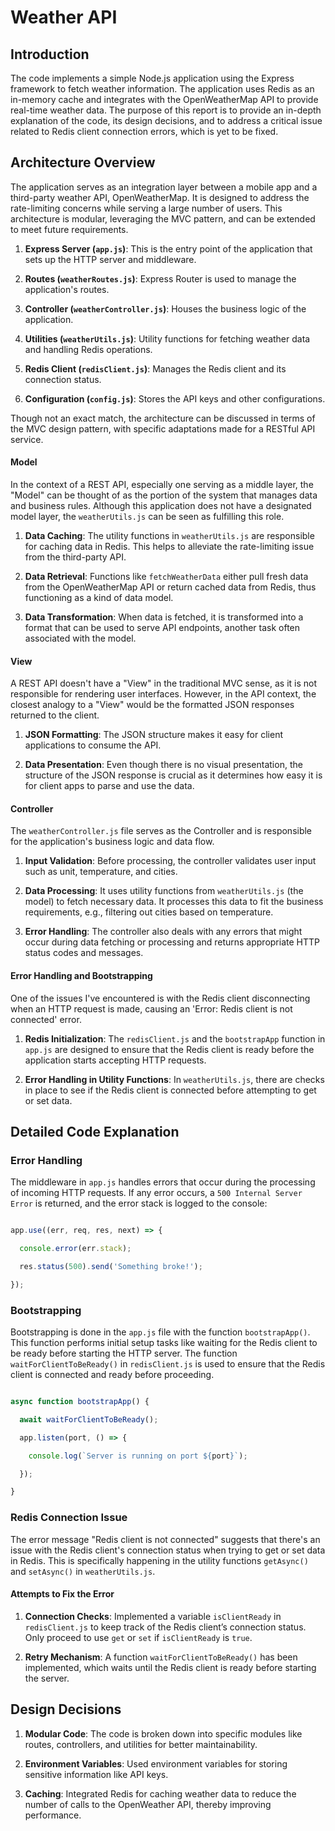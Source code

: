 # Weather API



## Introduction 

  

The code implements a simple Node.js application using the Express framework to fetch weather information. The application uses Redis as an in-memory cache and integrates with the OpenWeatherMap API to provide real-time weather data. The purpose of this report is to provide an in-depth explanation of the code, its design decisions, and to address a critical issue related to Redis client connection errors, which is yet to be fixed. 
  

## Architecture Overview 

 The application serves as an integration layer between a mobile app and a third-party weather API, OpenWeatherMap. It is designed to address the rate-limiting concerns while serving a large number of users. This architecture is modular, leveraging the MVC pattern, and can be extended to meet future requirements. 

 

1. **Express Server (`app.js`)**: This is the entry point of the application that sets up the HTTP server and middleware. 

2. **Routes (`weatherRoutes.js`)**: Express Router is used to manage the application's routes. 

3. **Controller (`weatherController.js`)**: Houses the business logic of the application. 

4. **Utilities (`weatherUtils.js`)**: Utility functions for fetching weather data and handling Redis operations. 

5. **Redis Client (`redisClient.js`)**: Manages the Redis client and its connection status. 

6. **Configuration (`config.js`)**: Stores the API keys and other configurations. 

  

 

Though not an exact match, the architecture can be discussed in terms of the MVC design pattern, with specific adaptations made for a RESTful API service. 

  

#### Model 

  

In the context of a REST API, especially one serving as a middle layer, the "Model" can be thought of as the portion of the system that manages data and business rules. Although this application does not have a designated model layer, the `weatherUtils.js` can be seen as fulfilling this role. 

  

1. **Data Caching**: The utility functions in `weatherUtils.js` are responsible for caching data in Redis. This helps to alleviate the rate-limiting issue from the third-party API. 

   

2. **Data Retrieval**: Functions like `fetchWeatherData` either pull fresh data from the OpenWeatherMap API or return cached data from Redis, thus functioning as a kind of data model. 

  

3. **Data Transformation**: When data is fetched, it is transformed into a format that can be used to serve API endpoints, another task often associated with the model. 

  

#### View 

  

A REST API doesn't have a "View" in the traditional MVC sense, as it is not responsible for rendering user interfaces. However, in the API context, the closest analogy to a "View" would be the formatted JSON responses returned to the client.  

  

1. **JSON Formatting**: The JSON structure makes it easy for client applications to consume the API.  

  

2. **Data Presentation**: Even though there is no visual presentation, the structure of the JSON response is crucial as it determines how easy it is for client apps to parse and use the data. 

  

#### Controller 

  

The `weatherController.js` file serves as the Controller and is responsible for the application's business logic and data flow. 

  

1. **Input Validation**: Before processing, the controller validates user input such as unit, temperature, and cities. 

   

2. **Data Processing**: It uses utility functions from `weatherUtils.js` (the model) to fetch necessary data. It processes this data to fit the business requirements, e.g., filtering out cities based on temperature. 

  

3. **Error Handling**: The controller also deals with any errors that might occur during data fetching or processing and returns appropriate HTTP status codes and messages. 

  

#### Error Handling and Bootstrapping 

  

One of the issues I've encountered is with the Redis client disconnecting when an HTTP request is made, causing an 'Error: Redis client is not connected' error. 

  

1. **Redis Initialization**: The `redisClient.js` and the `bootstrapApp` function in `app.js` are designed to ensure that the Redis client is ready before the application starts accepting HTTP requests.  

  

2. **Error Handling in Utility Functions**: In `weatherUtils.js`, there are checks in place to see if the Redis client is connected before attempting to get or set data. 

 

 

 

## Detailed Code Explanation 

  

### Error Handling 

  

The middleware in `app.js` handles errors that occur during the processing of incoming HTTP requests. If any error occurs, a `500 Internal Server Error` is returned, and the error stack is logged to the console: 

  

```javascript 

app.use((err, req, res, next) => { 

  console.error(err.stack); 

  res.status(500).send('Something broke!'); 

}); 

``` 

  

### Bootstrapping 

  

Bootstrapping is done in the `app.js` file with the function `bootstrapApp()`. This function performs initial setup tasks like waiting for the Redis client to be ready before starting the HTTP server. The function `waitForClientToBeReady()` in `redisClient.js` is used to ensure that the Redis client is connected and ready before proceeding. 

  

```javascript 

async function bootstrapApp() { 

  await waitForClientToBeReady(); 

  app.listen(port, () => { 

    console.log(`Server is running on port ${port}`); 

  }); 

} 

``` 

  

### Redis Connection Issue 

  

The error message "Redis client is not connected" suggests that there's an issue with the Redis client's connection status when trying to get or set data in Redis. This is specifically happening in the utility functions `getAsync()` and `setAsync()` in `weatherUtils.js`. 

  

#### Attempts to Fix the Error 

  

1. **Connection Checks**: Implemented a variable `isClientReady` in `redisClient.js` to keep track of the Redis client’s connection status. Only proceed to use `get` or `set` if `isClientReady` is `true`. 

2. **Retry Mechanism**: A function `waitForClientToBeReady()` has been implemented, which waits until the Redis client is ready before starting the server. 

  

## Design Decisions 

  

1. **Modular Code**: The code is broken down into specific modules like routes, controllers, and utilities for better maintainability. 

2. **Environment Variables**: Used environment variables for storing sensitive information like API keys. 

3. **Caching**: Integrated Redis for caching weather data to reduce the number of calls to the OpenWeather API, thereby improving performance. 
